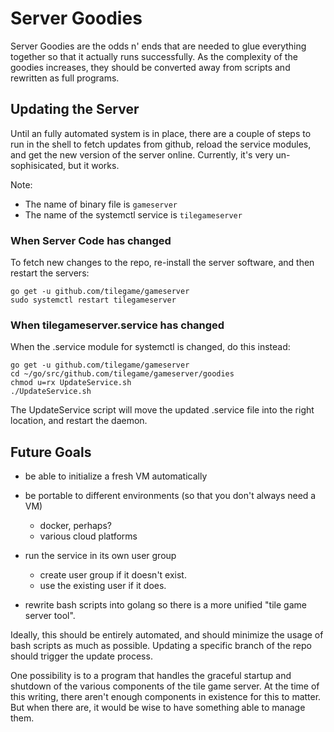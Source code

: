 Server Goodies
==============

Server Goodies are the odds n' ends that are needed to glue everything together
so that it actually runs successfully.  As the complexity of the goodies
increases, they should be converted away from scripts and rewritten as
full programs.



Updating the Server
-------------------

Until an fully automated system is in place, there are a couple of steps
to run in the shell to fetch updates from github, reload the service modules,
and get the new version of the server online. Currently, it's very un-sophisicated, 
but it works.


Note:
* The name of binary file is `gameserver`
* The name of the systemctl service is `tilegameserver`


### When Server Code has changed

To fetch new changes to the repo, re-install the server software, and then
restart the servers:

	go get -u github.com/tilegame/gameserver
	sudo systemctl restart tilegameserver
	
	
	
### When tilegameserver.service has changed
	
When the .service module for systemctl is changed, do this instead:

	go get -u github.com/tilegame/gameserver
	cd ~/go/src/github.com/tilegame/gameserver/goodies
	chmod u=rx UpdateService.sh
	./UpdateService.sh

The UpdateService script will move the updated .service file into 
the right location, and restart the daemon.



Future Goals
------------

* be able to initialize a fresh VM automatically

* be portable to different environments (so that you don't always need a VM)
	* docker, perhaps?
	* various cloud platforms

* run the service in its own user group 
	* create user group if it doesn't exist.
	* use the existing user if it does.

* rewrite bash scripts into golang so there is a more unified "tile game server tool".



Ideally, this should be entirely automated, and should minimize the
usage of bash scripts as much as possible.  Updating a specific branch
of the repo should trigger the update process.

One possibility is to a program that handles the graceful startup and shutdown
of the various components of the tile game server.  At the time of this writing,
there aren't enough components in existence for this to matter.
But when there are, it would be wise to have something able to manage them.


